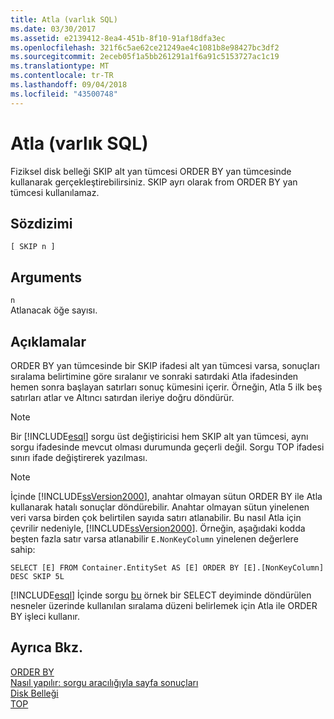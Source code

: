 ```yaml
---
title: Atla (varlık SQL)
ms.date: 03/30/2017
ms.assetid: e2139412-8ea4-451b-8f10-91af18dfa3ec
ms.openlocfilehash: 321f6c5ae62ce21249ae4c1081b8e98427bc3df2
ms.sourcegitcommit: 2eceb05f1a5bb261291a1f6a91c5153727ac1c19
ms.translationtype: MT
ms.contentlocale: tr-TR
ms.lasthandoff: 09/04/2018
ms.locfileid: "43500748"
---
```

# <a name="skip-entity-sql"></a>Atla (varlık SQL)
Fiziksel disk belleği SKIP alt yan tümcesi ORDER BY yan tümcesinde kullanarak gerçekleştirebilirsiniz. SKIP ayrı olarak from ORDER BY yan tümcesi kullanılamaz.  
  
## <a name="syntax"></a>Sözdizimi  
  
```  
[ SKIP n ]  
```  
  
## <a name="arguments"></a>Arguments  
 `n`  
 Atlanacak öğe sayısı.  
  
## <a name="remarks"></a>Açıklamalar  
 ORDER BY yan tümcesinde bir SKIP ifadesi alt yan tümcesi varsa, sonuçları sıralama belirtimine göre sıralanır ve sonraki satırdaki Atla ifadesinden hemen sonra başlayan satırları sonuç kümesini içerir. Örneğin, Atla 5 ilk beş satırları atlar ve Altıncı satırdan ileriye doğru döndürür.  
  
> [!NOTE]
>  Bir [!INCLUDE[esql](../../../../../../includes/esql-md.md)] sorgu üst değiştiricisi hem SKIP alt yan tümcesi, aynı sorgu ifadesinde mevcut olması durumunda geçerli değil. Sorgu TOP ifadesi sınırı ifade değiştirerek yazılması.  
  
> [!NOTE]
>  İçinde [!INCLUDE[ssVersion2000](../../../../../../includes/ssversion2000-md.md)], anahtar olmayan sütun ORDER BY ile Atla kullanarak hatalı sonuçlar döndürebilir. Anahtar olmayan sütun yinelenen veri varsa birden çok belirtilen sayıda satırı atlanabilir. Bu nasıl Atla için çevrilir nedeniyle, [!INCLUDE[ssVersion2000](../../../../../../includes/ssversion2000-md.md)]. Örneğin, aşağıdaki kodda beşten fazla satır varsa atlanabilir `E.NonKeyColumn` yinelenen değerlere sahip:  
>   
>  `SELECT [E] FROM Container.EntitySet AS [E] ORDER BY [E].[NonKeyColumn] DESC SKIP 5L`  
  
 [!INCLUDE[esql](../../../../../../includes/esql-md.md)] İçinde sorgu [bu](https://msdn.microsoft.com/library/bb738702\(v=vs.100\).aspx#_ESQL) örnek bir SELECT deyiminde döndürülen nesneler üzerinde kullanılan sıralama düzeni belirlemek için Atla ile ORDER BY işleci kullanır.  
  
## <a name="see-also"></a>Ayrıca Bkz.  
 [ORDER BY](../../../../../../docs/framework/data/adonet/ef/language-reference/order-by-entity-sql.md)  
 [Nasıl yapılır: sorgu aracılığıyla sayfa sonuçları](https://msdn.microsoft.com/library/ffc0f920-e7de-42e0-9b12-ef356421d030)  
 [Disk Belleği](../../../../../../docs/framework/data/adonet/ef/language-reference/paging-entity-sql.md)  
 [TOP](../../../../../../docs/framework/data/adonet/ef/language-reference/top-entity-sql.md)
